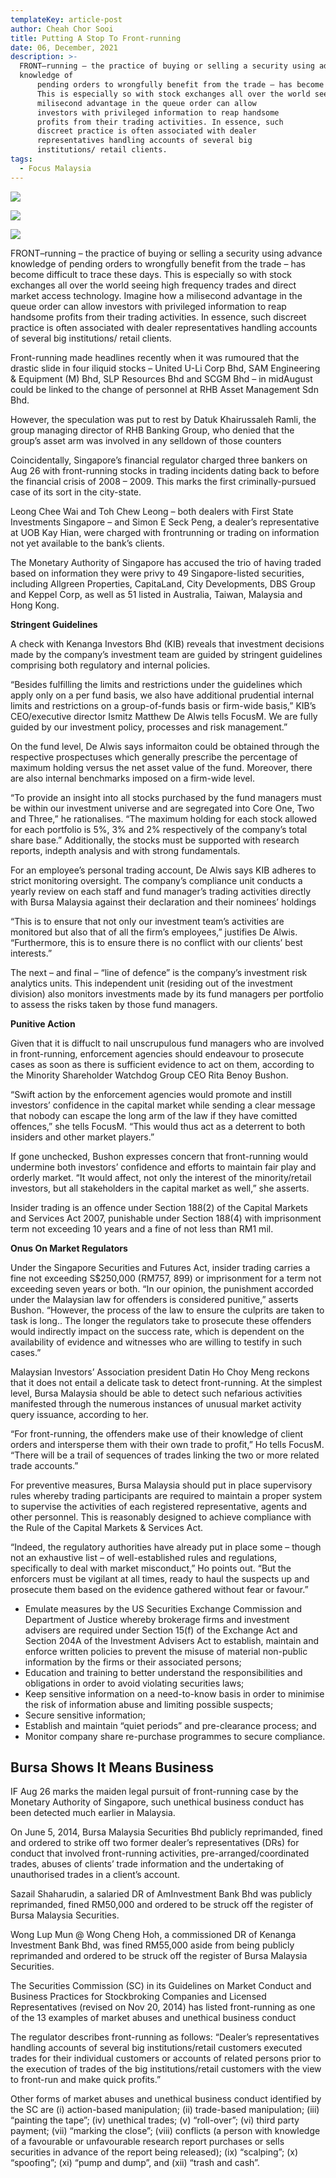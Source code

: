```yaml
---
templateKey: article-post
author: Cheah Chor Sooi
title: Putting A Stop To Front-running
date: 06, December, 2021
description: >-
  FRONT–running – the practice of buying or selling a security using advance
  knowledge of
      pending orders to wrongfully benefit from the trade – has become difficult to trace these days.
      This is especially so with stock exchanges all over the world seeing high frequency trades and direct market access technology. Imagine how a
      milisecond advantage in the queue order can allow
      investors with privileged information to reap handsome
      profits from their trading activities. In essence, such
      discreet practice is often associated with dealer
      representatives handling accounts of several big
      institutions/ retail clients.
tags:
  - Focus Malaysia
---
```

![](/img/2016-10-12-focus-malaysia-putting-a-stop-to-front-running-1.png)

![](/img/2016-10-12-focus-malaysia-putting-a-stop-to-front-running-2.png)

![](/img/2016-10-12-focus-malaysia-putting-a-stop-to-front-running-3.png)

<p>FRONT–running – the practice of buying or selling a security using advance knowledge of
    pending orders to wrongfully benefit from the trade – has become difficult to trace these days.
    This is especially so with stock exchanges all over the world seeing high frequency trades and direct market access technology. Imagine how a
    milisecond advantage in the queue order can allow
    investors with privileged information to reap handsome
    profits from their trading activities. In essence, such
    discreet practice is often associated with dealer
    representatives handling accounts of several big
    institutions/ retail clients.</p>

<p>Front-running made headlines recently when it was
    rumoured that the drastic slide in four iliquid stocks –
    United U-Li Corp Bhd, SAM Engineering & Equipment
    (M) Bhd, SLP Resources Bhd and SCGM Bhd – in midAugust could be linked to the change of personnel at
    RHB Asset Management Sdn Bhd. </p>
  
<p>However, the speculation was put to rest by Datuk
    Khairussaleh Ramli, the group managing director of
    RHB Banking Group, who denied that the group’s asset
    arm was involved in any selldown of those counters</p>

<p>Coincidentally, Singapore’s financial regulator charged
    three bankers on Aug 26 with front-running stocks in
    trading incidents dating back to before the financial crisis of 2008 – 2009. This marks the first criminally-pursued case of its sort in the city-state.</p>

<p>Leong Chee Wai and Toh Chew Leong – both dealers with First State Investments Singapore –
    and Simon E Seck Peng, a dealer’s representative at UOB Kay Hian, were charged with frontrunning or trading on information not yet available to the bank’s clients.</p>

<p>The Monetary Authority of Singapore has accused the trio of having traded based on information
    they were privy to 49 Singapore-listed securities, including Allgreen Properties, CapitaLand, City
    Developments, DBS Group and Keppel Corp, as well as 51 listed in Australia, Taiwan, Malaysia
    and Hong Kong.</p>

**Stringent Guidelines</h3>**

<p>A check with Kenanga Investors Bhd (KIB) reveals that investment decisions made by the
    company’s investment team are guided by stringent guidelines comprising both regulatory and
    internal policies.</p>

<p>“Besides fulfilling the limits and restrictions under the guidelines which apply only on a per fund
    basis, we also have additional prudential internal limits and restrictions on a group-of-funds basis
    or firm-wide basis,” KIB’s CEO/executive director Ismitz Matthew De Alwis tells FocusM. We are
    fully guided by our investment policy, processes and risk management.” </p>

<p>On the fund level, De Alwis says informaiton could be obtained through the respective
    prospectuses which generally prescribe the percentage of maximum holding versus the net asset
    value of the fund. Moreover, there are also internal benchmarks imposed on a firm-wide level.</p>

<p>“To provide an insight into all stocks purchased by the fund managers must be within our
    investment universe and are segregated into Core One, Two and Three,” he rationalises. “The
    maximum holding for each stock allowed for each portfolio is 5%, 3% and 2% respectively of the
    company’s total share base.” Additionally, the stocks must be supported with research reports, indepth analysis and with strong fundamentals.</p>

<p>For an employee’s personal trading account, De Alwis says KIB adheres to strict monitoring
    oversight. The company’s compliance unit conducts a yearly review on each staff and fund manager’s trading activities directly with Bursa Malaysia against their declaration and their
    nominees’ holdings</p>

<p>“This is to ensure that not only our investment team’s activities are monitored but also that of all
    the firm’s employees,” justifies De Alwis. “Furthermore, this is to ensure there is no conflict with
    our clients’ best interests.”</p>

<p>The next – and final – “line of defence” is the company’s investment risk analytics units. This
    independent unit (residing out of the investment division) also monitors investments made by its
    fund managers per portfolio to assess the risks taken by those fund managers. </p>

**Punitive Action</h3>**

<p>Given that it is diffuclt to nail unscrupulous fund managers who are involved in front-running,
    enforcement agencies should endeavour to prosecute cases as soon as there is sufficient
    evidence to act on them, according to the Minority Shareholder Watchdog Group CEO Rita
    Benoy Bushon.</p>

<p>“Swift action by the enforcement agencies would promote and instill investors’ confidence in the
    capital market while sending a clear message that nobody can escape the long arm of the law if
    they have comitted offences,” she tells FocusM. “This would thus act as a deterrent to both
    insiders and other market players.”</p>

<p>If gone unchecked, Bushon expresses concern that front-running would undermine both
    investors’ confidence and efforts to maintain fair play and orderly market. “It would affect, not only
    the interest of the minority/retail investors, but all stakeholders in the capital market as well,” she
    asserts.</p>

<p>Insider trading is an offence under Section 188(2) of the Capital Markets and Services Act 2007,
    punishable under Section 188(4) with imprisonment term not exceeding 10 years and a fine of not
    less than RM1 mil.</p>

**Onus On Market Regulators</h3>**

<p>Under the Singapore Securities and Futures Act, insider trading carries a fine not exceeding
    S$250,000 (RM757, 899) or imprisonment for a term not exceeding seven years or both. “In our
    opinion, the punishment accorded under the Malaysian law for offenders is considered punitive,”
    asserts Bushon. “However, the process of the law to ensure the culprits are taken to task is long..
    The longer the regulators take to prosecute these offenders would indirectly impact on the
    success rate, which is dependent on the availability of evidence and witnesses who are willing to
    testify in such cases.”</p>

<p>Malaysian Investors’ Association president Datin Ho Choy Meng reckons that it does not entail a
    delicate task to detect front-running. At the simplest level, Bursa Malaysia should be able to
    detect such nefarious activities manifested through the numerous instances of unusual market
    activity query issuance, according to her. </p>

<p>“For front-running, the offenders make use of their knowledge of client orders and intersperse
    them with their own trade to profit,” Ho tells FocusM. “There will be a trail of sequences of trades
    linking the two or more related trade accounts.”</p>

<p>For preventive measures, Bursa Malaysia should put in place supervisory rules whereby trading
    participants are required to maintain a proper system to supervise the activities of each registered
    representative, agents and other personnel. This is reasonably designed to achieve compliance
    with the Rule of the Capital Markets & Services Act.</p>

<p>“Indeed, the regulatory authorities have already put in place some – though not an exhaustive list
    – of well-established rules and regulations, specifically to deal with market misconduct,” Ho points
    out. “But the enforcers must be vigilant at all times, ready to haul the suspects up and prosecute
    them based on the evidence gathered without fear or favour.”</p>

<p></p>

<p><ul>
    <li>Emulate measures by the US Securities Exchange Commission and Department of
        Justice whereby brokerage firms and investment advisers are required under Section
        15(f) of the Exchange Act and Section 204A of the Investment Advisers Act to establish,
        maintain and enforce written policies to prevent the misuse of material non-public
        information by the firms or their associated persons;</li>
    <li>Education and training to better understand the responsibilities and obligations in order to
        avoid violating securities laws;</li>
    <li>Keep sensitive information on a need-to-know basis in order to minimise the risk of
        information abuse and limiting possible suspects;</li>
    <li>Secure sensitive information;</li>
    <li>Establish and maintain “quiet periods” and pre-clearance process; and </li>
    <li>Monitor company share re-purchase programmes to secure compliance.</li>
  </ul>  
</p>

<h2>Bursa Shows It Means Business</h2>

<p>IF Aug 26 marks the maiden legal pursuit of
    front-running case by the Monetary Authority of
    Singapore, such unethical business conduct
    has been detected much earlier in Malaysia.</p>

<p>On June 5, 2014, Bursa Malaysia Securities
    Bhd publicly reprimanded, fined and ordered to
    strike off two former dealer’s representatives
    (DRs) for conduct that involved front-running
    activities, pre-arranged/coordinated trades,
    abuses of clients’ trade information and the
    undertaking of unauthorised trades in a client’s
    account.</p>

<p>Sazail Shaharudin, a salaried DR of
    AmInvestment Bank Bhd was publicly
    reprimanded, fined RM50,000 and ordered to
    be struck off the register of Bursa Malaysia
    Securities. </p>

<p>Wong Lup Mun @ Wong Cheng Hoh, a
    commissioned DR of Kenanga Investment
    Bank Bhd, was fined RM55,000 aside from
    being publicly reprimanded and ordered to be
    struck off the register of Bursa Malaysia
    Securities.</p>

<p>The Securities Commission (SC) in its
    Guidelines on Market Conduct and Business
    Practices for Stockbroking Companies and
    Licensed Representatives (revised on Nov 20,
    2014) has listed front-running as one of the 13
    examples of market abuses and unethical
    business conduct</p>

<p>The regulator describes front-running as
    follows: “Dealer’s representatives handling
    accounts of several big institutions/retail
    customers executed trades for their individual
    customers or accounts of related persons prior
    to the execution of trades of the big
    institutions/retail customers with the view to
    front-run and make quick profits.”</p>

<p>Other forms of market abuses and unethical
    business conduct identified by the SC are (i)
    action-based manipulation; (ii) trade-based
    manipulation; (iii) “painting the tape”; (iv)
    unethical trades; (v) “roll-over”; (vi) third party
    payment; (vii) “marking the close”; (viii) conflicts
    (a person with knowledge of a favourable or
    unfavourable research report purchases or
    sells securities in advance of the report being
    released); (ix) “scalping”; (x) “spoofing”; (xi)
    “pump and dump”, and (xii) “trash and cash”.</p>